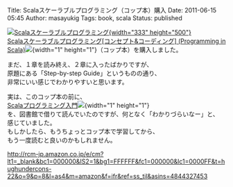Title: Scalaスケーラブルプログラミング（コップ本）購入
Date: 2011-06-15 05:45
Author: masayukig
Tags: book, scala
Status: published

[![Scalaスケーラブルプログラミング](http://farm3.static.flickr.com/2592/5833994866_b0a8f0e29f.jpg){width="333"
height="500"}](http://www.flickr.com/photos/masayun/5833994866/ "Scalaスケーラブルプログラミング by masayukig, on Flickr")  
[Scalaスケーラブルプログラミング\[コンセプト&コーディング\] (Programming
in
Scala)](http://www.amazon.co.jp/gp/product/4844327453/ref=as_li_ss_tl?ie=UTF8&tag=hughundercons-22&linkCode=as2&camp=247&creative=7399&creativeASIN=4844327453)![](http://www.assoc-amazon.jp/e/ir?t=&l=as2&o=9&a=4844327453){width="1"
height="1"}（コップ本）を購入しました。

まだ、１章を読み終え、２章に入ったばかりですが、  
原題にある「Step-by-step Guide」というものの通り、  
非常にいい感じでわかりやすいと思います。

実は、このコップ本の前に、  
[Scalaプログラミング入門](http://www.amazon.co.jp/gp/product/4822284239/ref=as_li_ss_tl?ie=UTF8&tag=hughundercons-22&linkCode=as2&camp=247&creative=7399&creativeASIN=4822284239)![](http://www.assoc-amazon.jp/e/ir?t=&l=as2&o=9&a=4822284239){width="1"
height="1"}  
を、図書館で借りて読んでいたのですが、何となく「わかりづらいなー」と、  
感じていました。  
もしかしたら、もうちょっとコップ本で学習してから、  
もう一度読むと良いのかもしれません。

<http://rcm-jp.amazon.co.jp/e/cm?lt1=_blank&bc1=000000&IS2=1&bg1=FFFFFF&fc1=000000&lc1=0000FF&t=hughundercons-22&o=9&p=8&l=as4&m=amazon&f=ifr&ref=ss_til&asins=4844327453>
